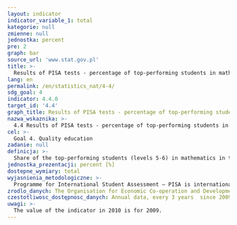 ```yaml
---
layout: indicator
indicator_variable_1: total
kategorie: null
zmienne: null
jednostka: percent
pre: 2
graph: bar
source_url: 'www.stat.gov.pl'
title: >-
  Results of PISA tests - percentage of top-performing students in mathematics
lang: en
permalink: /en/statistics_nat/4-4/
sdg_goal: 4
indicator: 4.4.0
target_id: '4.4'
graph_title: Results of PISA tests - percentage of top-performing students in mathematics
nazwa_wskaznika: >-
  4.4 Results of PISA tests - percentage of top-performing students in mathematics
cel: >-
  Goal 4. Quality education
zadanie: null
definicja: >-
  Share of the top-performing students (levels 5-6) in mathematics in the number of students taking the exam.
jednostka_prezentacji: percent [%]
dostepne_wymiary: total
wyjasnienia_metodologiczne: >-
  Programme for International Student Assessment – PISA is internationally coordinated by the Organisation for Economic Co-operation and Development (OECD) and in Poland by the Ministry of National Education. The aim of the programme is to verify the practical application of knowledge acquired in school and outside the school. The survey (representative) is carried out in randomly selected schools, and depending on the type of school, it covers randomly selected students aged 15-16 (results are generalized to the entire population). The success of the survey depends on the participation of all sampled schools and students. PISA standards only allow a small-scale denial.PISA tests students skills in three subject areas: reading and interpretation, mathematics and scientific literacy. The survey is carried out every three years, since 2000. In each of the subsequent surveys, a particular emphasis is put on the examination of one area mathematics - in 2003 and 2012), which takes half of the time provided for the student to solve the entire set of tasks.PISA tests (developed by an international consortium, with the cooperation of the countries participating in the project) are different from typical school activities, and on the basis of the results, the level of student skills is estimated. The best students reach level 5 or 6 (tasks with a relatively high degree of difficulty), while results below level 2 - a minimum level of competence - indicate very basic skills, which means an higher risk of not coping with education and adult life.PISA is one of the most important and the biggest educational surveys, which aims to provide objective and internationally comparable data on the same year students skills.
zrodlo_danych: The Organisation for Economic Co-operation and Development / the Ministry of Education
czestotliwosc_dostępnosc_danych: Annual data, every 3 years  since 2009
uwagi: >-
  The value of the indicator in 2010 is for 2009.
---
```

